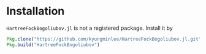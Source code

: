 # Installation

`HartreeFockBogoliubov.jl` is not a registered package. Install it by

``` julia
Pkg.clone("https://github.com/kyungminlee/HartreeFockBogoliubov.jl.git")
Pkg.build("HartreeFockBogoliubov")
```
